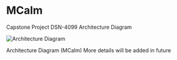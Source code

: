 # MCalm
Capstone Project DSN-4099
Architecture Diagram

![Architecture Diagram](https://github.com/sarthakmishraa/Capstone-Project-MCalm/static/images/capstone_review3_arch_diag.JPG)

Architecture Diagram (MCalm)
More details will be added in future
